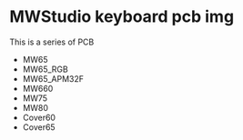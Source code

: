 # MWStudio keyboard pcb img

This is a series of PCB
* MW65
* MW65_RGB
* MW65_APM32F
* MW660
* MW75
* MW80
* Cover60
* Cover65

